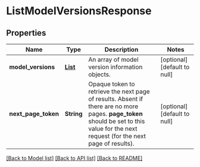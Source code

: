 # ListModelVersionsResponse
## Properties

| Name                  | Type                            | Description                                                                                                                                                                           | Notes |
|-----------------------|---------------------------------|---------------------------------------------------------------------------------------------------------------------------------------------------------------------------------------| -------------|
| **model\_versions**   | [**List**](ModelVersionInfo.md) | An array of model version information objects.                                                                                                                                        | [optional] [default to null] |
| **next\_page\_token** | **String**                      | Opaque token to retrieve the next page of results. Absent if there are no more pages. __page_token__ should be set to this value for the next request (for the next page of results). | [optional] [default to null] |

[[Back to Model list]](../README.md#documentation-for-models) [[Back to API list]](../README.md#documentation-for-api-endpoints) [[Back to README]](../README.md)

